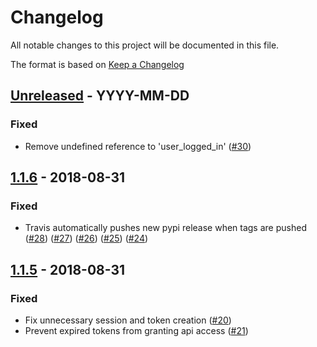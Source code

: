 # Changelog
All notable changes to this project will be documented in this file.

The format is based on [Keep a Changelog](http://keepachangelog.com/en/1.0.0/)

<!--
## [<exact release including patch>](<github compare url>) - <release date in YYYY-MM-DD>
### Added
  - <summary of new features>

### Changed
  - <for changes in existing functionality>

### Deprecated
  - <for soon-to-be removed features>

### Removed
  - <for now removed features>

### Fixed
  - <for any bug fixes>

### Security
  - <in case of vulnerabilities>
-->

## [Unreleased](https://github.com/cyverse/django-cyverse-auth/compare/1.1.6...HEAD) - YYYY-MM-DD
### Fixed
  - Remove undefined reference to 'user_logged_in'
    ([#30](https://github.com/cyverse/django-cyverse-auth/pull/30))

## [1.1.6](https://github.com/cyverse/django-cyverse-auth/compare/1.1.5...1.1.6) - 2018-08-31
### Fixed
  - Travis automatically pushes new pypi release when tags are pushed
    ([#28](https://github.com/cyverse/django-cyverse-auth/pull/28))
    ([#27](https://github.com/cyverse/django-cyverse-auth/pull/27))
    ([#26](https://github.com/cyverse/django-cyverse-auth/pull/26))
    ([#25](https://github.com/cyverse/django-cyverse-auth/pull/25))
    ([#24](https://github.com/cyverse/django-cyverse-auth/pull/24))

## [1.1.5](https://github.com/cyverse/django-cyverse-auth/compare/1.1.4...1.1.5) - 2018-08-31
### Fixed
  - Fix unnecessary session and token creation
    ([#20](https://github.com/cyverse/django-cyverse-auth/pull/20))
  - Prevent expired tokens from granting api access
    ([#21](https://github.com/cyverse/django-cyverse-auth/pull/21))
